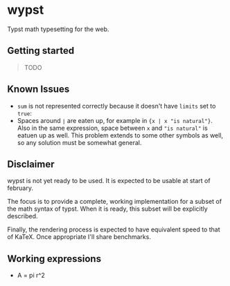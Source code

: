 # wypst
Typst math typesetting for the web.

## Getting started
> TODO

## Known Issues
- `sum` is not represented correctly because it doesn't have `limits` set to `true`:
- Spaces around `∣` are eaten up, for example in `{x | x "is natural"}`. Also in the same expression, space between `x` and `"is natural"` is eatuen up as well. This problem extends to some other symbols as well, so any solution must be somewhat general.

## Disclaimer
wypst is not yet ready to be used. It is expected to be usable at start of february.

The focus is to provide a complete, working implementation for a subset of the math syntax of typst. When it is ready, this subset will be explicitly described.

Finally, the rendering process is expected to have equivalent speed to that of KaTeX. Once appropriate I'll share benchmarks.

## Working expressions
- A = pi r^2
